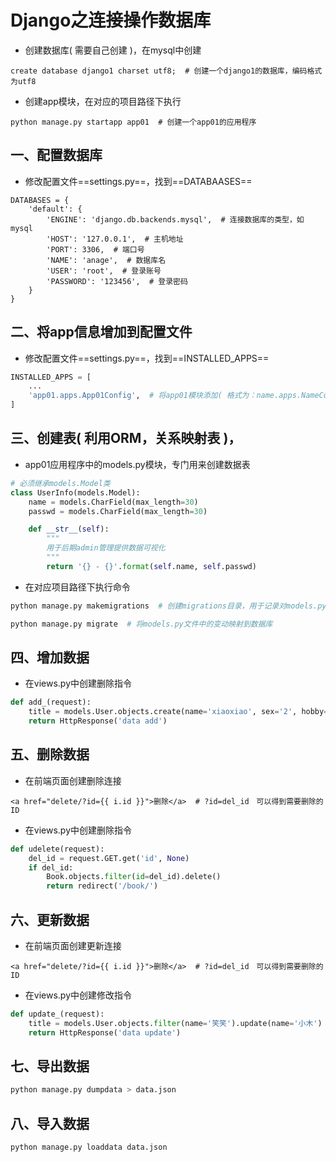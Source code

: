Django之连接操作数据库
===
* 创建数据库( 需要自己创建 )，在mysql中创建
```mysql
create database django1 charset utf8;  # 创建一个django1的数据库，编码格式为utf8
```
* 创建app模块，在对应的项目路径下执行
```
python manage.py startapp app01  # 创建一个app01的应用程序
```
## 一、配置数据库
* 修改配置文件==settings.py==，找到==DATABAASES==
```mysqlshujuk
DATABASES = {
	'default': {
		'ENGINE': 'django.db.backends.mysql',  # 连接数据库的类型，如mysql
		'HOST': '127.0.0.1',  # 主机地址
		'PORT': 3306,  # 端口号
		'NAME': 'anage',  # 数据库名
		'USER': 'root',  # 登录账号
		'PASSWORD': '123456',  # 登录密码
	}
}
```
## 二、将app信息增加到配置文件
* 修改配置文件==settings.py==，找到==INSTALLED_APPS==
```python
INSTALLED_APPS = [
	...
	'app01.apps.App01Config',  # 将app01模块添加( 格式为：name.apps.NameConfig(首字母大写) )
]
```
## 三、创建表( 利用ORM，关系映射表 )，
* app01应用程序中的models.py模块，专门用来创建数据表
```python
# 必须继承models.Model类
class UserInfo(models.Model):
    name = models.CharField(max_length=30)
    passwd = models.CharField(max_length=30)

    def __str__(self):
        """
        用于后期admin管理提供数据可视化
        """
        return '{} - {}'.format(self.name, self.passwd)
```
* 在对应项目路径下执行命令
```python
python manage.py makemigrations  # 创建migrations目录，用于记录对models.py文件的改动
```
```python
python manage.py migrate  # 将models.py文件中的变动映射到数据库
```
## 四、增加数据
* 在views.py中创建删除指令
```python
def add_(request):
	title = models.User.objects.create(name='xiaoxiao', sex='2', hobby='computer')
	return HttpResponse('data add')
```
## 五、删除数据
* 在前端页面创建删除连接
```django
<a href="delete/?id={{ i.id }}">删除</a>  # ?id=del_id　可以得到需要删除的ID
```
* 在views.py中创建删除指令
```python
def udelete(request):
    del_id = request.GET.get('id', None)
    if del_id:
        Book.objects.filter(id=del_id).delete()
        return redirect('/book/')
```
## 六、更新数据
* 在前端页面创建更新连接
```django
<a href="delete/?id={{ i.id }}">删除</a>  # ?id=del_id　可以得到需要删除的ID
```
* 在views.py中创建修改指令
```python
def update_(request):
	title = models.User.objects.filter(name='笑笑').update(name='小木')
	return HttpResponse('data update')
```

## 七、导出数据
```python
python manage.py dumpdata > data.json
```
## 八、导入数据
```python
python manage.py loaddata data.json
```